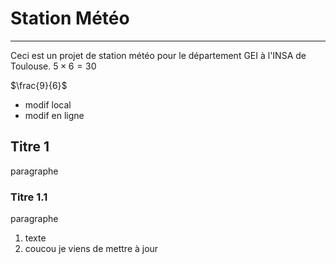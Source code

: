 
# Station Météo
---
Ceci est un projet de station météo pour le département GEI à l'INSA de Toulouse.
$5 \times 6 = 30$

$\frac{9}{6}$

- modif local
- modif en ligne

## Titre 1
paragraphe

### Titre 1.1
paragraphe

1. texte
2. coucou je viens de mettre à jour
